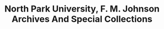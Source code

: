 ---
layout: repo
title: "North Park University, F. M. Johnson Archives And Special Collections"
id: 15387
permalink: repos/15387/
---